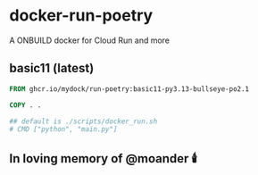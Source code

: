 # docker-run-poetry

A ONBUILD docker for Cloud Run and more


## basic11 (latest)

```dockerfile
FROM ghcr.io/mydock/run-poetry:basic11-py3.13-bullseye-po2.1

COPY . .

## default is ./scripts/docker_run.sh
# CMD ["python", "main.py"]
```

## In loving memory of @moander 🕯️

